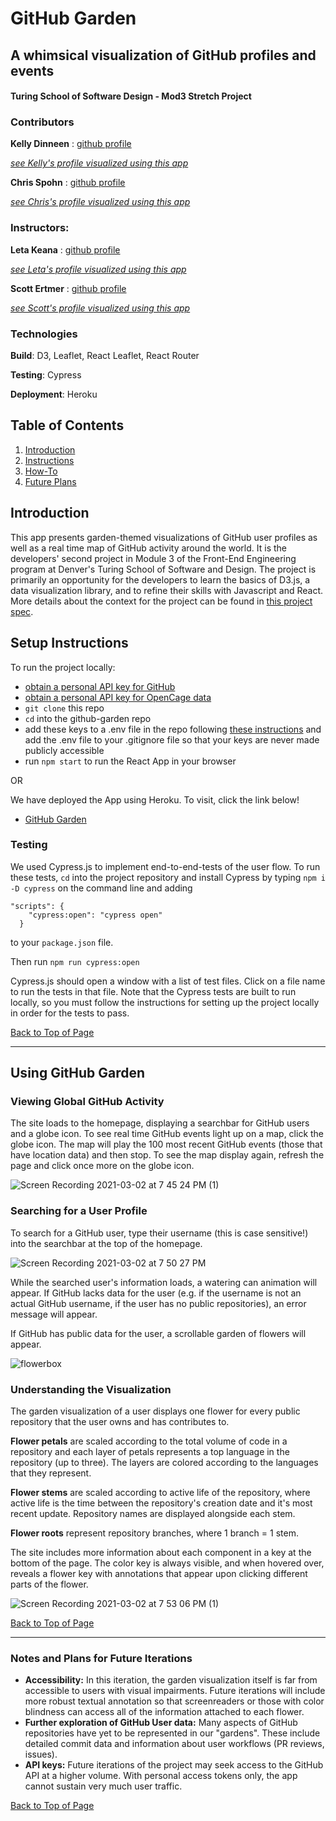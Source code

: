 # GitHub Garden
## A whimsical visualization of GitHub profiles and events
#### Turing School of Software Design - Mod3 Stretch Project

### Contributors
**Kelly Dinneen** : [github profile](https://github.com/kellydinneen)

*[see Kelly's profile visualized using this app](https://githubgarden.herokuapp.com/visualizations/kellydinneen)*

**Chris Spohn** : [github profile](https://github.com/CJSpohn)

*[see Chris's profile visualized using this app](https://githubgarden.herokuapp.com/visualizations/CJSpohn)*

### Instructors: 
**Leta Keana** : [github profile](https://github.com/letakeane)

*[see Leta's profile visualized using this app](https://githubgarden.herokuapp.com/visualizations/letakeane)*

**Scott Ertmer** : [github profile](https://github.com/sertmer)

*[see Scott's profile visualized using this app](https://githubgarden.herokuapp.com/visualizations/sertmer)*

### Technologies

**Build**: D3, Leaflet, React Leaflet, React Router

**Testing**: Cypress

**Deployment**: Heroku

## Table of Contents
1. [Introduction](#introduction)
3. [Instructions](#setup-instructions)
4. [How-To](#using-github-garden)
5. [Future Plans](#notes-and-plans-for-future-iterations)

## Introduction
This app presents garden-themed visualizations of GitHub user profiles as well as a real time map of GitHub activity around the world. It is the developers' second project in Module 3 of the Front-End Engineering program at Denver's Turing School of Software and Design. The project is primarily an opportunity for the developers to learn the basics of D3.js, a data visualization library, and to refine their skills with Javascript and React. More details about the context for the project can be found in [this project spec](https://frontend.turing.io/projects/module-3/stretch.html).

## Setup Instructions
To run the project locally:
- [obtain a personal API key for GitHub](https://docs.github.com/en/github/authenticating-to-github/creating-a-personal-access-token)
- [obtain a personal API key for OpenCage data](https://opencagedata.com/api)
- `git clone` this repo
- `cd` into the github-garden repo
- add these keys to a .env file in the repo following [these instructions](https://dev.to/ivana_croxcatto/hiding-api-keys-in-your-code-1h0a) and add the .env file to your .gitignore file so that your keys are never made publicly accessible
- run `npm start` to run the React App in your browser

OR

We have deployed the App using Heroku. To visit, click the link below!
- [GitHub Garden](https://githubgarden.herokuapp.com/visualizations/CJSpohn)


### Testing

We used Cypress.js to implement end-to-end-tests of the user flow. To run these tests, `cd` into the project repository and install Cypress by typing `npm i -D cypress` on the command line and adding 
```
"scripts": {
    "cypress:open": "cypress open"
  }
  ```
 to your `package.json` file.

 Then run `npm run cypress:open`

 Cypress.js should open a window with a list of test files. Click on a file name to run the tests in that file.
 Note that the Cypress tests are built to run locally, so you must follow the instructions for setting up the project locally in order for the tests to pass.

[Back to Top of Page](#table-of-contents)

---

## Using GitHub Garden


### Viewing Global GitHub Activity
The site loads to the homepage, displaying a searchbar for GitHub users and a globe icon. To see real time GitHub events light up on a map, click the globe icon. The map will play the 100 most recent GitHub events (those that have location data) and then stop. To see the map display again, refresh the page and click once more on the globe icon.

![Screen Recording 2021-03-02 at 7 45 24 PM (1)](https://user-images.githubusercontent.com/69563078/109745605-5fa42780-7b91-11eb-9d60-0fdcb53684aa.gif)

### Searching for a User Profile
To search for a GitHub user, type their username (this is case sensitive!) into the searchbar at the top of the homepage. 

![Screen Recording 2021-03-02 at 7 50 27 PM](https://user-images.githubusercontent.com/69563078/109745625-65017200-7b91-11eb-8d88-b8c7016a6f32.gif)

While the searched user's information loads, a watering can animation will appear. If GitHub lacks data for the user (e.g. if the username is not an actual GitHub username, if the user has no public repositories), an error message will appear. 

If GitHub has public data for the user, a scrollable garden of flowers will appear.

![flowerbox](https://user-images.githubusercontent.com/69563078/109746873-587e1900-7b93-11eb-8f01-966754954d99.gif)

### Understanding the Visualization
The garden visualization of a user displays one flower for every public repository that the user owns and has contributes to. 

**Flower petals** are scaled according to the total volume of code in a repository and each layer of petals represents a top language in the repository (up to three). The layers are colored according to the languages that they represent.

**Flower stems** are scaled according to active life of the repository, where active life is the time between the repository's creation date and it's most recent update. Repository names are displayed alongside each stem.

**Flower roots** represent repository branches, where 1 branch = 1 stem.

The site includes more information about each component in a key at the bottom of the page. The color key is always visible, and when hovered over, reveals a flower key with annotations that appear upon clicking different parts of the flower.

![Screen Recording 2021-03-02 at 7 53 06 PM (1)](https://user-images.githubusercontent.com/69563078/109745640-6894f900-7b91-11eb-93d4-87c0506f9d00.gif)


[Back to Top of Page](#table-of-contents)

---

### Notes and Plans for Future Iterations
- **Accessibility:** In this iteration, the garden visualization itself is far from accessible to users with visual impairments. Future iterations will include more robust textual annotation so that screenreaders or those with color blindness can access all of the information attached to each flower.
- **Further exploration of GitHub User data:** Many aspects of GitHub repositories have yet to be represented in our "gardens". These include detailed commit data and information about user workflows (PR reviews, issues).
- **API keys:** Future iterations of the project may seek access to the GitHub API at a higher volume. With personal access tokens only, the app cannot sustain very much user traffic.


[Back to Top of Page](#table-of-contents)

